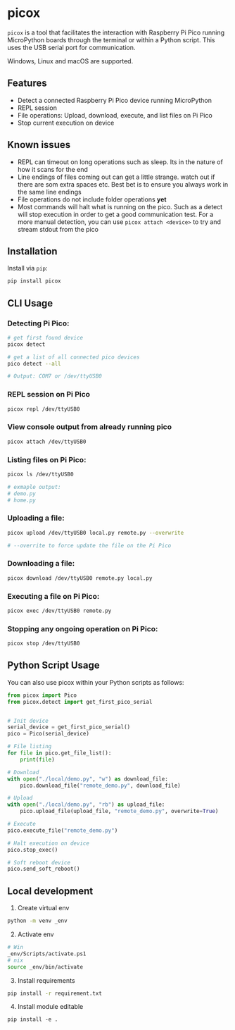 # picox
`picox` is a tool that facilitates the interaction with Raspberry Pi Pico running MicroPython boards through the terminal or within a Python script. This uses the USB serial port for communication.

Windows, Linux and macOS are supported.

## Features
- Detect a connected Raspberry Pi Pico device running MicroPython
- REPL session
- File operations: Upload, download, execute, and list files on Pi Pico
- Stop current execution on device

## Known issues
- REPL can timeout on long operations such as sleep. Its in the nature of how it scans for the end
- Line endings of files coming out can get a little strange. watch out if there are som extra spaces etc. Best bet is to ensure you always work in the same line endings
- File operations do not include folder operations __yet__
- Most commands will halt what is running on the pico. Such as a detect will stop execution in order to get a good communication test. For a more manual detection, you can use `picox attach <device>` to try and stream stdout from the pico

## Installation
Install via `pip`:

``` bash 
pip install picox
```


## CLI Usage


### Detecting Pi Pico:
``` bash
# get first found device
picox detect

# get a list of all connected pico devices
pico detect --all

# Output: COM7 or /dev/ttyUSB0
```

### REPL session on Pi Pico
``` bash
picox repl /dev/ttyUSB0
```

### View console output from already running pico
``` bash
picox attach /dev/ttyUSB0
```

### Listing files on Pi Pico:
``` bash
picox ls /dev/ttyUSB0

# exmaple output:
# demo.py
# home.py
```

### Uploading a file:
``` bash
picox upload /dev/ttyUSB0 local.py remote.py --overwrite

# --overrite to force update the file on the Pi Pico
```

### Downloading a file:
``` bash
picox download /dev/ttyUSB0 remote.py local.py
```

### Executing a file on Pi Pico:
``` bash
picox exec /dev/ttyUSB0 remote.py
```

### Stopping any ongoing operation on Pi Pico:
``` bash
picox stop /dev/ttyUSB0
```


## Python Script Usage
You can also use picox within your Python scripts as follows:

``` python
from picox import Pico
from picox.detect import get_first_pico_serial


# Init device
serial_device = get_first_pico_serial()
pico = Pico(serial_device)

# File listing
for file in pico.get_file_list():
    print(file)

# Download
with open("./local/demo.py", "w") as download_file:
    pico.download_file("remote_demo.py", download_file)

# Upload
with open("./local/demo.py", "rb") as upload_file:
    pico.upload_file(upload_file, "remote_demo.py", overwrite=True)

# Execute
pico.execute_file("remote_demo.py")

# Halt execution on device
pico.stop_exec()

# Soft reboot device
pico.send_soft_reboot()
```

## Local development
1. Create virtual env
``` bash
python -m venv _env
```
2. Activate env
``` bash
# Win
_env/Scripts/activate.ps1
# nix
source _env/bin/activate
```
3. Install requirements
``` bash
pip install -r requirement.txt
```
4. Install module editable
```
pip install -e .
```